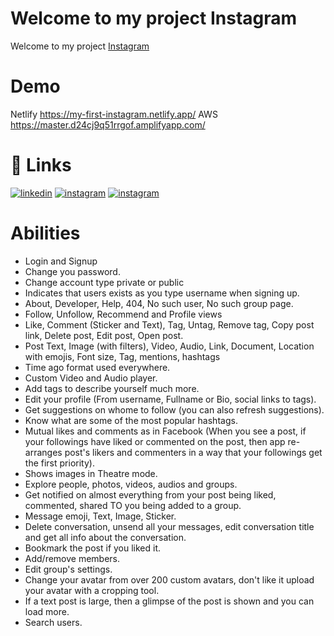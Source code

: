 # Welcome to my project Instagram
Welcome to my project <a href="https://my-first-instagram.netlify.app/login">Instagram</a>
# Demo

Netlify <a href="https://my-first-instagram.netlify.app/login">https://my-first-instagram.netlify.app/</a>
AWS <a href="https://master.d24cj9q51rrgof.amplifyapp.com/">https://master.d24cj9q51rrgof.amplifyapp.com/</a>
# 🔗 Links
[![linkedin](https://img.shields.io/badge/linkedin-0A66C2?style=for-the-badge&logo=linkedin&logoColor=white)](https://www.linkedin.com/in/soburjon-daminov-807b41252)
[![instagram](https://img.shields.io/badge/instagram-ff0000?style=for-the-badge&logo=instagram&logoColor=white)](https://www.instagram.com/gafforiy_s/)
[![instagram](https://img.shields.io/badge/telegram-002bff?style=for-the-badge&logo=telegram&logoColor=white)](https://t.me/gafforiy_s/)

# Abilities 
<ul>
<li>Login and Signup</li>
<li>Change you password.</li>
<li>Change account type private or public</li>
<li>Indicates that users exists as you type username when signing up.</li>
<li>About, Developer, Help, 404, No such user, No such group page.</li>
<li>Follow, Unfollow, Recommend and Profile views</li>
<li>Like, Comment (Sticker and Text), Tag, Untag, Remove tag, Copy post link, Delete post, Edit post, Open post.</li>
<li>Post Text, Image (with filters), Video, Audio, Link, Document, Location with emojis, Font size, Tag, mentions, hashtags</li>
<li>Time ago format used everywhere.</li>
<li>Custom Video and Audio player.</li>
<li>Add tags to describe yourself much more.</li>
<li>Edit your profile (From username, Fullname or Bio, social links to tags).</li>
<li>Get suggestions on whome to follow (you can also refresh suggestions).</li>
<li>Know what are some of the most popular hashtags.</li>
<li>Mutual likes and comments as in Facebook (When you see a post, if your followings have liked or commented on the post, then app re-arranges post's likers and commenters in a way that your followings get the first priority).</li>
<li>Shows images in Theatre mode.</li>
<li>Explore people, photos, videos, audios and groups.</li>
<li>Get notified on almost everything from your post being liked, commented, shared TO you being added to a group.</li>
<li>Message emoji, Text, Image, Sticker.</li>
<li>Delete conversation, unsend all your messages, edit conversation title and get all info about the conversation.</li>
<li>Bookmark the post if you liked it.</li>
<li>Add/remove members.</li>
<li>Edit group's settings.</li>
<li>Change your avatar from over 200 custom avatars, don't like it upload your avatar with a cropping tool.</li>
<li>If a text post is large, then a glimpse of the post is shown and you can load more.</li>
<li>Search users.</li>
</ul>
